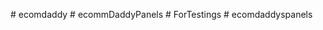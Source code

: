 
#   e c o m d a d d y  
 #   e c o m m D a d d y P a n e l s  
 #   F o r T e s t i n g s  
 #   e c o m d a d d y s p a n e l s  
 
